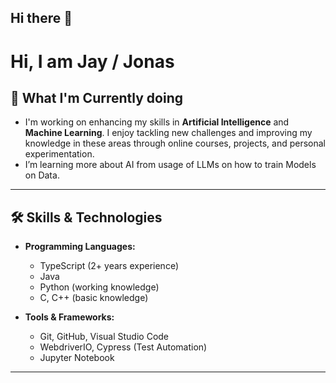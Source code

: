 ## Hi there 👋

<!--
**JayBe96/JayBe96** is a ✨ _special_ ✨ repository because its `README.md` (this file) appears on your GitHub profile.

Here are some ideas to get you started:

- 🔭 I’m currently working on ...
- 🌱 I’m currently learning ...
- 👯 I’m looking to collaborate on ...
- 🤔 I’m looking for help with ...
- 💬 Ask me about ...
- 📫 How to reach me: ...
- 😄 Pronouns: ...
- ⚡ Fun fact: ...
-->

# Hi, I am Jay / Jonas 


## 🌱 What I'm Currently doing

- I'm working on enhancing my skills in **Artificial Intelligence** and **Machine Learning**. I enjoy tackling new challenges and improving my knowledge in these areas through online courses, projects, and personal experimentation.
- I’m learning more about AI from usage of LLMs on how to train Models on Data. 

---

## 🛠 Skills & Technologies

- **Programming Languages:**  
  - TypeScript (2+ years experience)  
  - Java  
  - Python (working knowledge)  
  - C, C++ (basic knowledge)

- **Tools & Frameworks:**  
  - Git, GitHub, Visual Studio Code  
  - WebdriverIO, Cypress (Test Automation)  
  - Jupyter Notebook
---

